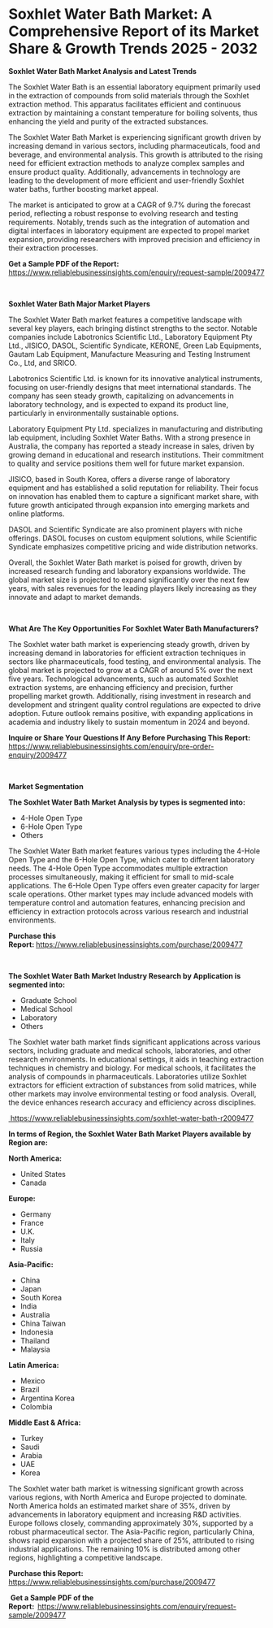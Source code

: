 <p><h1>Soxhlet Water Bath Market: A Comprehensive Report of its Market Share & Growth Trends 2025 - 2032</h1></p><p><strong>Soxhlet Water Bath Market Analysis and Latest Trends</strong></p>
<p><p>The Soxhlet Water Bath is an essential laboratory equipment primarily used in the extraction of compounds from solid materials through the Soxhlet extraction method. This apparatus facilitates efficient and continuous extraction by maintaining a constant temperature for boiling solvents, thus enhancing the yield and purity of the extracted substances. </p><p>The Soxhlet Water Bath Market is experiencing significant growth driven by increasing demand in various sectors, including pharmaceuticals, food and beverage, and environmental analysis. This growth is attributed to the rising need for efficient extraction methods to analyze complex samples and ensure product quality. Additionally, advancements in technology are leading to the development of more efficient and user-friendly Soxhlet water baths, further boosting market appeal.</p><p>The market is anticipated to grow at a CAGR of 9.7% during the forecast period, reflecting a robust response to evolving research and testing requirements. Notably, trends such as the integration of automation and digital interfaces in laboratory equipment are expected to propel market expansion, providing researchers with improved precision and efficiency in their extraction processes.</p></p>
<p><strong>Get a Sample PDF of the Report:&nbsp;</strong> <a href="https://www.reliablebusinessinsights.com/enquiry/request-sample/2009477?utm_campaign=2318&utm_medium=2&utm_source=Github&utm_content=ia&utm_term=12042025&utm_id=soxhlet-water-bath">https://www.reliablebusinessinsights.com/enquiry/request-sample/2009477</a></p>
<p>&nbsp;</p>
<p><strong>Soxhlet Water Bath Major Market Players</strong></p>
<p><p>The Soxhlet Water Bath market features a competitive landscape with several key players, each bringing distinct strengths to the sector. Notable companies include Labotronics Scientific Ltd., Laboratory Equipment Pty Ltd., JISICO, DASOL, Scientific Syndicate, KERONE, Green Lab Equipments, Gautam Lab Equipment, Manufacture Measuring and Testing Instrument Co., Ltd, and SRICO.</p><p>Labotronics Scientific Ltd. is known for its innovative analytical instruments, focusing on user-friendly designs that meet international standards. The company has seen steady growth, capitalizing on advancements in laboratory technology, and is expected to expand its product line, particularly in environmentally sustainable options.</p><p>Laboratory Equipment Pty Ltd. specializes in manufacturing and distributing lab equipment, including Soxhlet Water Baths. With a strong presence in Australia, the company has reported a steady increase in sales, driven by growing demand in educational and research institutions. Their commitment to quality and service positions them well for future market expansion.</p><p>JISICO, based in South Korea, offers a diverse range of laboratory equipment and has established a solid reputation for reliability. Their focus on innovation has enabled them to capture a significant market share, with future growth anticipated through expansion into emerging markets and online platforms.</p><p>DASOL and Scientific Syndicate are also prominent players with niche offerings. DASOL focuses on custom equipment solutions, while Scientific Syndicate emphasizes competitive pricing and wide distribution networks.</p><p>Overall, the Soxhlet Water Bath market is poised for growth, driven by increased research funding and laboratory expansions worldwide. The global market size is projected to expand significantly over the next few years, with sales revenues for the leading players likely increasing as they innovate and adapt to market demands.</p></p>
<p>&nbsp;</p>
<p><strong>What Are The Key Opportunities For Soxhlet Water Bath Manufacturers?</strong></p>
<p><p>The Soxhlet water bath market is experiencing steady growth, driven by increasing demand in laboratories for efficient extraction techniques in sectors like pharmaceuticals, food testing, and environmental analysis. The global market is projected to grow at a CAGR of around 5% over the next five years. Technological advancements, such as automated Soxhlet extraction systems, are enhancing efficiency and precision, further propelling market growth. Additionally, rising investment in research and development and stringent quality control regulations are expected to drive adoption. Future outlook remains positive, with expanding applications in academia and industry likely to sustain momentum in 2024 and beyond.</p></p>
<p><strong>Inquire or Share Your Questions If Any Before Purchasing This Report:</strong> <a href="https://www.reliablebusinessinsights.com/enquiry/pre-order-enquiry/2009477?utm_campaign=2318&utm_medium=2&utm_source=Github&utm_content=ia&utm_term=12042025&utm_id=soxhlet-water-bath">https://www.reliablebusinessinsights.com/enquiry/pre-order-enquiry/2009477</a></p>
<p>&nbsp;</p>
<p><strong>Market Segmentation</strong></p>
<p><strong>The Soxhlet Water Bath Market Analysis by types is segmented into:</strong></p>
<p><ul><li>4-Hole Open Type</li><li>6-Hole Open Type</li><li>Others</li></ul></p>
<p><p>The Soxhlet Water Bath market features various types including the 4-Hole Open Type and the 6-Hole Open Type, which cater to different laboratory needs. The 4-Hole Open Type accommodates multiple extraction processes simultaneously, making it efficient for small to mid-scale applications. The 6-Hole Open Type offers even greater capacity for larger scale operations. Other market types may include advanced models with temperature control and automation features, enhancing precision and efficiency in extraction protocols across various research and industrial environments.</p></p>
<p><strong>Purchase this Report:&nbsp;</strong><a href="https://www.reliablebusinessinsights.com/purchase/2009477?utm_campaign=2318&utm_medium=2&utm_source=Github&utm_content=ia&utm_term=12042025&utm_id=soxhlet-water-bath">https://www.reliablebusinessinsights.com/purchase/2009477</a></p>
<p>&nbsp;</p>
<p><strong>The Soxhlet Water Bath Market Industry Research by Application is segmented into:</strong></p>
<p><ul><li>Graduate School</li><li>Medical School</li><li>Laboratory</li><li>Others</li></ul></p>
<p><p>The Soxhlet water bath market finds significant applications across various sectors, including graduate and medical schools, laboratories, and other research environments. In educational settings, it aids in teaching extraction techniques in chemistry and biology. For medical schools, it facilitates the analysis of compounds in pharmaceuticals. Laboratories utilize Soxhlet extractors for efficient extraction of substances from solid matrices, while other markets may involve environmental testing or food analysis. Overall, the device enhances research accuracy and efficiency across disciplines.</p></p>
<p><a href="https://www.reliablebusinessinsights.com/soxhlet-water-bath-r2009477?utm_campaign=2318&utm_medium=2&utm_source=Github&utm_content=ia&utm_term=12042025&utm_id=soxhlet-water-bath">&nbsp;https://www.reliablebusinessinsights.com/soxhlet-water-bath-r2009477</a></p>
<p><strong>In terms of Region, the Soxhlet Water Bath Market Players available by Region are:</strong></p>
<p>
    <p> <strong> North America: </strong>
        <ul>
            <li>United States</li>
            <li>Canada</li>
        </ul>
        </p> 
    <p> <strong> Europe: </strong>
        <ul>
            <li>Germany</li>
            <li>France</li>
            <li>U.K.</li>
            <li>Italy</li>
            <li>Russia</li>
        </ul>
        </p> 
    <p> <strong> Asia-Pacific: </strong>
        <ul>
            <li>China</li>
            <li>Japan</li>
            <li>South Korea</li>
            <li>India</li>
            <li>Australia</li>
            <li>China Taiwan</li>
            <li>Indonesia</li>
            <li>Thailand</li>
            <li>Malaysia</li>
        </ul>
        </p> 
    <p> <strong> Latin America: </strong>
        <ul>
            <li>Mexico</li>
            <li>Brazil</li>
            <li>Argentina Korea</li>
            <li>Colombia</li>
        </ul>
        </p> 
    <p> <strong> Middle East & Africa: </strong>
        <ul>
            <li>Turkey</li>
            <li>Saudi</li>
            <li>Arabia</li>
            <li>UAE</li>
            <li>Korea</li>
        </ul>
    </p>
    </p>
<p><p>The Soxhlet water bath market is witnessing significant growth across various regions, with North America and Europe projected to dominate. North America holds an estimated market share of 35%, driven by advancements in laboratory equipment and increasing R&D activities. Europe follows closely, commanding approximately 30%, supported by a robust pharmaceutical sector. The Asia-Pacific region, particularly China, shows rapid expansion with a projected share of 25%, attributed to rising industrial applications. The remaining 10% is distributed among other regions, highlighting a competitive landscape.</p></p>
<p><strong>Purchase this Report: </strong><a href="https://www.reliablebusinessinsights.com/purchase/2009477?utm_campaign=2318&utm_medium=2&utm_source=Github&utm_content=ia&utm_term=12042025&utm_id=soxhlet-water-bath">https://www.reliablebusinessinsights.com/purchase/2009477</a></p>
<p>&nbsp;<strong>Get a Sample PDF of the Report:&nbsp;&nbsp;</strong><a href="https://www.reliablebusinessinsights.com/enquiry/request-sample/2009477?utm_campaign=2318&utm_medium=2&utm_source=Github&utm_content=ia&utm_term=12042025&utm_id=soxhlet-water-bath">https://www.reliablebusinessinsights.com/enquiry/request-sample/2009477</a></p>
<p><strong></strong></p>
<p><p></p><p></p><p></p></p>